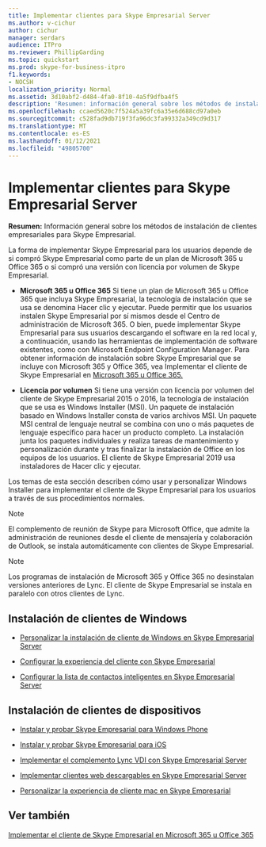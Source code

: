 ```yaml
---
title: Implementar clientes para Skype Empresarial Server
ms.author: v-cichur
author: cichur
manager: serdars
audience: ITPro
ms.reviewer: PhillipGarding
ms.topic: quickstart
ms.prod: skype-for-business-itpro
f1.keywords:
- NOCSH
localization_priority: Normal
ms.assetid: 3d10abf2-d484-4fa0-8f10-4a5f9dfba4f5
description: 'Resumen: información general sobre los métodos de instalación de clientes empresariales para Skype Empresarial.'
ms.openlocfilehash: ccaed5620c7f524a5a39fc6a35e6d688cd97a0eb
ms.sourcegitcommit: c528fad9db719f3fa96dc3fa99332a349cd9d317
ms.translationtype: MT
ms.contentlocale: es-ES
ms.lasthandoff: 01/12/2021
ms.locfileid: "49805700"
---
```

# <a name="deploy-clients-for-skype-for-business-server"></a>Implementar clientes para Skype Empresarial Server
 
**Resumen:** Información general sobre los métodos de instalación de clientes empresariales para Skype Empresarial.
  
La forma de implementar Skype Empresarial para los usuarios depende de si compró Skype Empresarial como parte de un plan de Microsoft 365 u Office 365 o si compró una versión con licencia por volumen de Skype Empresarial. 
  
- **Microsoft 365 u Office 365** Si tiene un plan de Microsoft 365 u Office 365 que incluya Skype Empresarial, la tecnología de instalación que se usa se denomina Hacer clic y ejecutar. Puede permitir que los usuarios instalen Skype Empresarial por sí mismos desde el Centro de administración de Microsoft 365. O bien, puede implementar Skype Empresarial para sus usuarios descargando el software en la red local y, a continuación, usando las herramientas de implementación de software existentes, como con Microsoft Endpoint Configuration Manager. Para obtener información de instalación sobre Skype Empresarial que se incluye con Microsoft 365 y Office 365, vea Implementar el cliente de Skype Empresarial en [Microsoft 365 u Office 365.](https://support.office.com/article/8c563b81-22c9-4024-9efe-9fe28c7bbc96)
    
- **Licencia por volumen** Si tiene una versión con licencia por volumen del cliente de Skype Empresarial 2015 o 2016, la tecnología de instalación que se usa es Windows Installer (MSI). Un paquete de instalación basado en Windows Installer consta de varios archivos MSI. Un paquete MSI central de lenguaje neutral se combina con uno o más paquetes de lenguaje específico para hacer un producto completo. La instalación junta los paquetes individuales y realiza tareas de mantenimiento y personalización durante y tras finalizar la instalación de Office en los equipos de los usuarios. El cliente de Skype Empresarial 2019 usa instaladores de Hacer clic y ejecutar.
    
Los temas de esta sección describen cómo usar y personalizar Windows Installer para implementar el cliente de Skype Empresarial para los usuarios a través de sus procedimientos normales.
  
> [!NOTE]
> El complemento de reunión de Skype para Microsoft Office, que admite la administración de reuniones desde el cliente de mensajería y colaboración de Outlook, se instala automáticamente con clientes de Skype Empresarial. 
  
> [!NOTE]
> Los programas de instalación de Microsoft 365 y Office 365 no desinstalan versiones anteriores de Lync. El cliente de Skype Empresarial se instala en paralelo con otros clientes de Lync. 
  
## <a name="installing-windows-clients"></a>Instalación de clientes de Windows

- [Personalizar la instalación de cliente de Windows en Skype Empresarial Server](customize-windows-client-installation.md)
    
- [Configurar la experiencia del cliente con Skype Empresarial](configure-the-client-experience.md)
    
- [Configurar la lista de contactos inteligentes en Skype Empresarial Server](configure-smart-contacts-list.md)
    
## <a name="installing-device-clients"></a>Instalación de clientes de dispositivos

- [Instalar y probar Skype Empresarial para Windows Phone](windows-phone.md)
    
- [Instalar y probar Skype Empresarial para iOS](ios.md)
    
    
- [Implementar el complemento Lync VDI con Skype Empresarial Server](deploy-the-lync-vdi-plug-in.md)
    
- [Implementar clientes web descargables en Skype Empresarial Server](deploy-web-downloadable-clients.md)
    
- [Personalizar la experiencia de cliente mac en Skype Empresarial](customize-the-mac-client-experience.md)
    
## <a name="see-also"></a>Ver también

[Implementar el cliente de Skype Empresarial en Microsoft 365 u Office 365](../../../SfbOnline/set-up-skype-for-business-online/deploy-the-skype-for-business-client-in-office-365.md)
